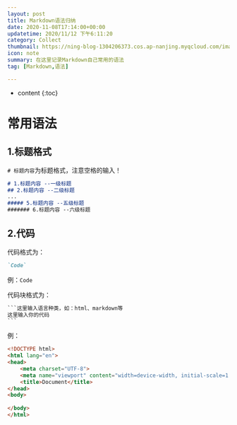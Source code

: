 ```yaml
---
layout: post
title: Markdown语法归纳
date: 2020-11-08T17:14:00+00:00
updatetime: 2020/11/12 下午6:11:20
category: Collect
thumbnail: https://ning-blog-1304206373.cos.ap-nanjing.myqcloud.com/image/thumbnail/kelly-sikkema--1_RZL8BGBM-unsplash.jpg
icon: note
summary: 在这里记录Markdown自己常用的语法
tag: [Markdown,语法]

---
```


* content
{:toc}
# 常用语法



## 1.标题格式

`# 标题内容`为标题格式，注意空格的输入！

```markdown
# 1.标题内容 --一级标题
## 2.标题内容 --二级标题
...
##### 5.标题内容 --五级标题
####### 6.标题内容 --六级标题
```



## 2.代码

代码格式为：

```markdown
`Code`
```

例：`Code`



代码块格式为：

```markdown
​```这里输入语言种类，如：html、markdown等
这里输入你的代码
​```
```

例：

```html
<!DOCTYPE html>
<html lang="en">
<head>
	<meta charset="UTF-8">
	<meta name="viewport" content="width=device-width, initial-scale=1.0">
	<title>Document</title>
</head>
<body>
	
</body>
</html>
```

